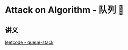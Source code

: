 # Attack on Algorithm - 队列 🐝 






<extoc></extoc>

## 讲义

[leetcode - queue-stack](https://leetcode-cn.com/leetbook/detail/queue-stack/)
